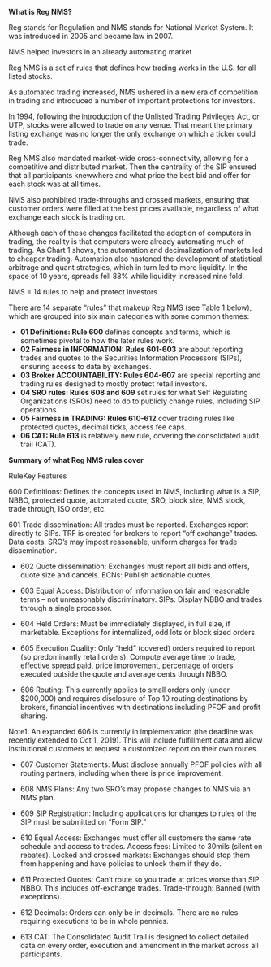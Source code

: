 **What is Reg NMS?**

Reg stands for Regulation and NMS stands for National Market System. It was introduced in 2005 and became law in 2007.

NMS helped investors in an already automating market

Reg NMS is a set of rules that defines how trading works in the U.S. for all listed stocks.

As automated trading increased, NMS ushered in a new era of competition in trading and introduced a   number of important protections for investors.

In 1994, following the introduction of the Unlisted Trading Privileges Act, or UTP, stocks were allowed to trade on any venue. That meant the primary listing exchange was no longer the only exchange on which a ticker could trade.

Reg NMS also mandated market-wide cross-connectivity, allowing for a competitive and distributed market. Then the centrality of the SIP ensured that all participants knewwhere and what price the best bid and offer for each stock was at all times.

NMS also prohibited trade-throughs and crossed markets, ensuring that customer orders were filled at the best prices available, regardless of what exchange each stock is trading on.

Although each of these changes facilitated the adoption of computers in trading, the reality is that computers were already automating much of trading. As Chart 1 shows, the automation and decimalization of markets led to cheaper trading. Automation also hastened the development of statistical arbitrage and quant strategies, which in turn led to more liquidity. In the space of 10 years, spreads fell 88% while liquidity increased nine fold.

NMS = 14 rules to help and protect investors

There are 14 separate “rules” that makeup Reg NMS (see Table 1 below), which are grouped into six main categories with some common themes:

- **01 Definitions: Rule 600** defines concepts and terms, which is sometimes pivotal to how the later rules work.
- **02 Fairness in INFORMATION: Rules 601-603** are about reporting trades and quotes to the Securities Information Processors (SIPs), ensuring access to data by exchanges.
- **03 Broker ACCOUNTABILITY: Rules 604-607** are special reporting and trading rules designed to mostly protect retail investors.
- **04 SRO rules: Rules 608 and 609** set rules for what Self Regulating Organizations (SROs) need to do to publicly change rules, including SIP operations.
- **05 Fairness in TRADING: Rules 610-612** cover trading rules like protected quotes, decimal ticks, access fee caps.
- **06 CAT: Rule 613** is relatively new rule, covering the consolidated audit trail (CAT).

**Summary of what Reg NMS rules cover**

RuleKey Features

600 Definitions: Defines the concepts used in NMS, including what is a SIP, NBBO, protected quote, automated quote, SRO, block size, NMS stock, trade through, ISO order, etc.

601 Trade dissemination: All trades must be reported. Exchanges report directly to SIPs. TRF is created for brokers to report “off exchange” trades.
Data costs: SRO’s may impost reasonable, uniform charges for trade dissemination.

- 602 Quote dissemination: Exchanges must report all bids and offers, quote size and cancels.
ECNs: Publish actionable quotes.

- 603 Equal Access: Distribution of information on fair and reasonable terms – not unreasonably discriminatory.
SIPs: Display NBBO and trades through a single processor.

- 604 Held Orders: Must be immediately displayed, in full size, if marketable. Exceptions for internalized, odd lots or block sized orders.

- 605 Execution Quality: Only “held” (covered) orders required to report (so predominantly retail orders). Compute average time to trade, effective spread paid, price improvement, percentage of orders executed outside the quote and average cents through NBBO.

- 606 Routing: This currently applies to small orders only (under $200,000) and requires disclosure of Top 10 routing destinations by brokers, financial incentives with destinations including PFOF and profit sharing.

Note1: An expanded 606 is currently in implementation (the deadline was recently extended to Oct 1, 2019). This will include fulfillment data and allow institutional customers to request a customized report on their own routes.

- 607 Customer Statements: Must disclose annually PFOF policies with all routing partners, including when there is price improvement.

- 608 NMS Plans: Any two SRO’s may propose changes to NMS via an NMS plan.

- 609 SIP Registration: Including applications for changes to rules of the SIP must be submitted on “Form SIP.”

- 610 Equal Access: Exchanges must offer all customers the same rate schedule and access to trades.
Access fees: Limited to 30mils (silent on rebates).
Locked and crossed markets: Exchanges should stop them from happening and have policies to unlock them if they do.

- 611 Protected Quotes: Can’t route so you trade at prices worse than SIP NBBO. This includes off-exchange trades.
Trade-through: Banned (with exceptions).

- 612 Decimals: Orders can only be in decimals. There are no rules requiring executions to be in whole pennies.

- 613 CAT: The Consolidated Audit Trail is designed to collect detailed data on every order, execution and amendment in the market across all participants.
